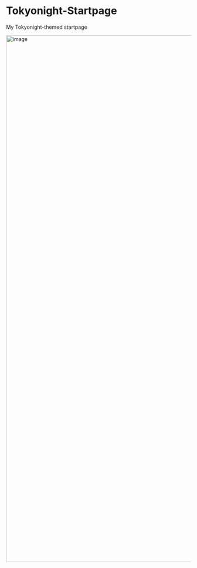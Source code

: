 # Tokyonight-Startpage
My Tokyonight-themed startpage

<img width="1438" alt="image" src="https://user-images.githubusercontent.com/127910449/230703810-9331a120-a892-4c26-ab4c-59c007955734.png">
